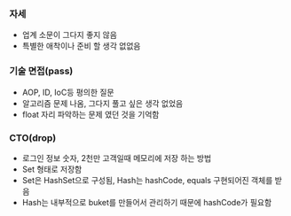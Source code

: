 ### 자세
 - 업계 소문이 그다지 좋지 않음
 - 특별한 애착이나 준비 할 생각 없없음

### 기술 면접(pass)
 - AOP, ID, IoC등 평의한 질문
 - 알고리즘 문제 나옴, 그다지 풀고 싶은 생각 없었음
 - float 자리 파악하는 문제 였던 것을 기억함

### CTO(drop)
 - 로그인 정보 숫자, 2천만 고객일때 메모리에 저장 하는 방법
 - Set<Long> 형태로 저장함
 - Set은 HashSet으로 구성됨, Hash는 hashCode, equals 구현되어진 객체를 받음
 - Hash는 내부적으로 buket를 만들어서 관리하기 때문에 hashCode가 필요함